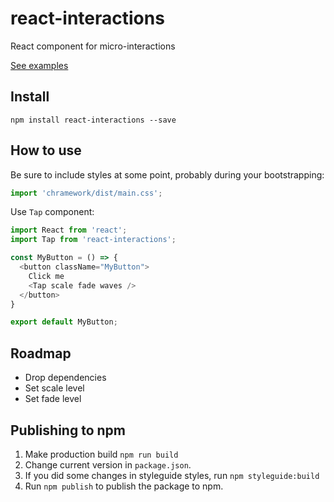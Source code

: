 # react-interactions
React component for micro-interactions

[See examples](http://react-interactions.chulakov.ru)


## Install
```
npm install react-interactions --save
```

## How to use

Be sure to include styles at some point, probably during your bootstrapping:
```js
import 'chramework/dist/main.css';
```

Use `Tap` component:
```js
import React from 'react';
import Tap from 'react-interactions';

const MyButton = () => {
  <button className="MyButton">
    Click me
    <Tap scale fade waves />
  </button>
}

export default MyButton;
```


## Roadmap
+ Drop dependencies
+ Set scale level
+ Set fade level


## Publishing to npm
1. Make production build `npm run build`
2. Change current version in `package.json`.
3. If you did some changes in styleguide styles, run `npm styleguide:build`
4. Run `npm publish` to publish the package to npm.
